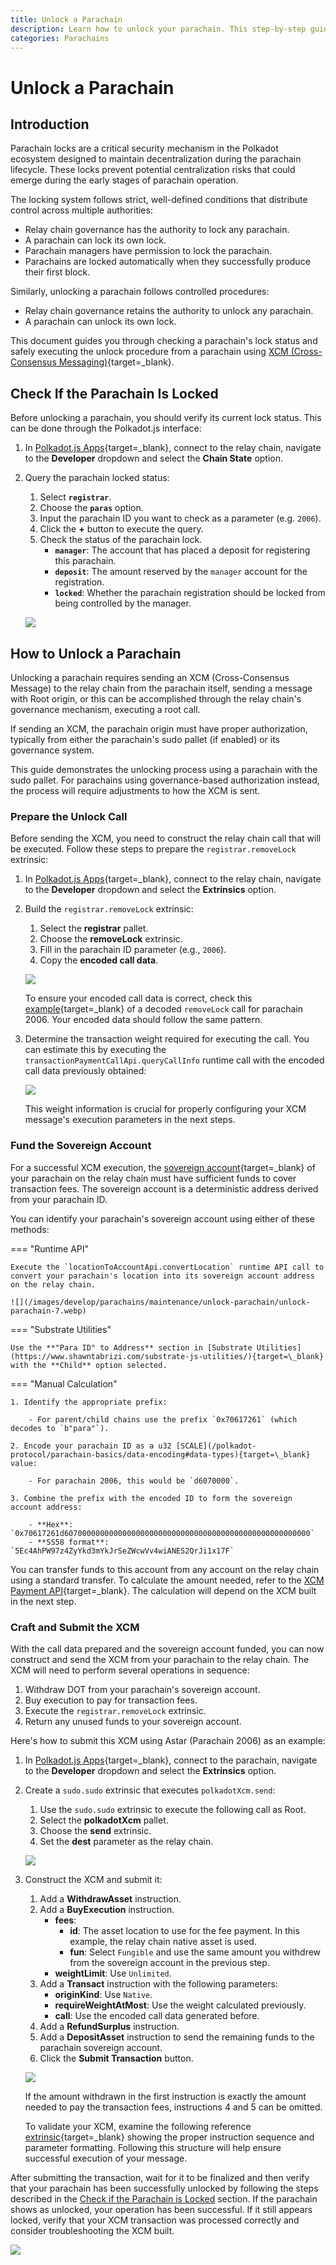 ```yaml
---
title: Unlock a Parachain
description: Learn how to unlock your parachain. This step-by-step guide covers verifying lock status, preparing calls, and executing the unlock process.
categories: Parachains
---
```


# Unlock a Parachain

## Introduction

Parachain locks are a critical security mechanism in the Polkadot ecosystem designed to maintain decentralization during the parachain lifecycle. These locks prevent potential centralization risks that could emerge during the early stages of parachain operation.

The locking system follows strict, well-defined conditions that distribute control across multiple authorities:

- Relay chain governance has the authority to lock any parachain.
- A parachain can lock its own lock.
- Parachain managers have permission to lock the parachain.
- Parachains are locked automatically when they successfully produce their first block.

Similarly, unlocking a parachain follows controlled procedures:

- Relay chain governance retains the authority to unlock any parachain.
- A parachain can unlock its own lock.

This document guides you through checking a parachain's lock status and safely executing the unlock procedure from a parachain using [XCM (Cross-Consensus Messaging)](/develop/interoperability/intro-to-xcm/){target=\_blank}.

## Check If the Parachain Is Locked

Before unlocking a parachain, you should verify its current lock status. This can be done through the Polkadot.js interface:

1. In [Polkadot.js Apps](https://polkadot.js.org/apps/#/explorer){target=\_blank}, connect to the relay chain, navigate to the **Developer** dropdown and select the **Chain State** option.

2. Query the parachain locked status:
    1. Select **`registrar`**.
    2. Choose the **`paras`** option.
    3. Input the parachain ID you want to check as a parameter (e.g. `2006`).
    4. Click the **+** button to execute the query.
    5. Check the status of the parachain lock.
        - **`manager`**: The account that has placed a deposit for registering this parachain.
        - **`deposit`**: The amount reserved by the `manager` account for the registration.
        - **`locked`**: Whether the parachain registration should be locked from being controlled by the manager.

    ![](/images/develop/parachains/maintenance/unlock-parachain/unlock-parachain-1.webp)

## How to Unlock a Parachain

Unlocking a parachain requires sending an XCM (Cross-Consensus Message) to the relay chain from the parachain itself, sending a message with Root origin, or this can be accomplished through the relay chain's governance mechanism, executing a root call.

If sending an XCM, the parachain origin must have proper authorization, typically from either the parachain's sudo pallet (if enabled) or its governance system.

This guide demonstrates the unlocking process using a parachain with the sudo pallet. For parachains using governance-based authorization instead, the process will require adjustments to how the XCM is sent.

### Prepare the Unlock Call

Before sending the XCM, you need to construct the relay chain call that will be executed. Follow these steps to prepare the `registrar.removeLock` extrinsic:

1. In [Polkadot.js Apps](https://polkadot.js.org/apps/#/explorer){target=\_blank}, connect to the relay chain, navigate to the **Developer** dropdown and select the **Extrinsics** option.

2. Build the `registrar.removeLock` extrinsic:

    1. Select the **registrar** pallet.
    2. Choose the **removeLock** extrinsic.
    3. Fill in the parachain ID parameter (e.g., `2006`).
    4. Copy the **encoded call data**.

    ![](/images/develop/parachains/maintenance/unlock-parachain/unlock-parachain-2.webp)

    To ensure your encoded call data is correct, check this [example](https://polkadot.js.org/apps/?rpc=wss%3A%2F%2Fdot-rpc.stakeworld.io#/extrinsics/decode/0x4604d6070000){target=\_blank} of a decoded `removeLock` call for parachain 2006. Your encoded data should follow the same pattern.

3. Determine the transaction weight required for executing the call. You can estimate this by executing the `transactionPaymentCallApi.queryCallInfo` runtime call with the encoded call data previously obtained:

    ![](/images/develop/parachains/maintenance/unlock-parachain/unlock-parachain-3.webp)

    This weight information is crucial for properly configuring your XCM message's execution parameters in the next steps.

### Fund the Sovereign Account

For a successful XCM execution, the [sovereign account](https://github.com/polkadot-fellows/xcm-format/blob/10726875bd3016c5e528c85ed6e82415e4b847d7/README.md?plain=1#L50){target=\_blank} of your parachain on the relay chain must have sufficient funds to cover transaction fees. The sovereign account is a deterministic address derived from your parachain ID.

You can identify your parachain's sovereign account using either of these methods:

=== "Runtime API"

    Execute the `locationToAccountApi.convertLocation` runtime API call to convert your parachain's location into its sovereign account address on the relay chain.

    ![](/images/develop/parachains/maintenance/unlock-parachain/unlock-parachain-7.webp)

=== "Substrate Utilities"

    Use the **"Para ID" to Address** section in [Substrate Utilities](https://www.shawntabrizi.com/substrate-js-utilities/){target=\_blank} with the **Child** option selected.

=== "Manual Calculation"

    1. Identify the appropriate prefix:

        - For parent/child chains use the prefix `0x70617261` (which decodes to `b"para"`).
         
    2. Encode your parachain ID as a u32 [SCALE](/polkadot-protocol/parachain-basics/data-encoding#data-types){target=\_blank} value:

        - For parachain 2006, this would be `d6070000`.

    3. Combine the prefix with the encoded ID to form the sovereign account address:

        - **Hex**: `0x70617261d6070000000000000000000000000000000000000000000000000000`
        - **SS58 format**: `5Ec4AhPW97z4ZyYkd3mYkJrSeZWcwVv4wiANES2QrJi1x17F`

You can transfer funds to this account from any account on the relay chain using a standard transfer. To calculate the amount needed, refer to the [XCM Payment API](/develop/interoperability/xcm-runtime-apis/#xcm-payment-api){target=\_blank}. The calculation will depend on the XCM built in the next step.

### Craft and Submit the XCM

With the call data prepared and the sovereign account funded, you can now construct and send the XCM from your parachain to the relay chain. The XCM will need to perform several operations in sequence:

1. Withdraw DOT from your parachain's sovereign account.
2. Buy execution to pay for transaction fees.
3. Execute the `registrar.removeLock` extrinsic.
4. Return any unused funds to your sovereign account.

Here's how to submit this XCM using Astar (Parachain 2006) as an example:

1. In [Polkadot.js Apps](https://polkadot.js.org/apps/#/explorer){target=\_blank}, connect to the parachain, navigate to the **Developer** dropdown and select the **Extrinsics** option.

2. Create a `sudo.sudo` extrinsic that executes `polkadotXcm.send`:

    1. Use the `sudo.sudo` extrinsic to execute the following call as Root.
    2. Select the **polkadotXcm** pallet.
    3. Choose the **send** extrinsic.
    4. Set the **dest** parameter as the relay chain.

    ![](/images/develop/parachains/maintenance/unlock-parachain/unlock-parachain-4.webp)

3. Construct the XCM and submit it:

    1. Add a **WithdrawAsset** instruction.
    2. Add a **BuyExecution** instruction.
        - **fees**:
            - **id**: The asset location to use for the fee payment. In this example, the relay chain native asset is used.
            - **fun**: Select `Fungible` and use the same amount you withdrew from the sovereign account in the previous step.
        - **weightLimit**: Use `Unlimited`.
    3. Add a **Transact** instruction with the following parameters:
        - **originKind**: Use `Native`.
        - **requireWeightAtMost**: Use the weight calculated previously.
        - **call**: Use the encoded call data generated before.
    4. Add a **RefundSurplus** instruction.
    5. Add a **DepositAsset** instruction to send the remaining funds to the parachain sovereign account.
    6. Click the **Submit Transaction** button.

    ![](/images/develop/parachains/maintenance/unlock-parachain/unlock-parachain-5.webp)

    If the amount withdrawn in the first instruction is exactly the amount needed to pay the transaction fees, instructions 4 and 5 can be omitted.

    To validate your XCM, examine the following reference [extrinsic](https://polkadot.js.org/apps/?rpc=wss%3A%2F%2Fastar.public.curie.radiumblock.co%2Fws#/extrinsics/decode/0x63003300040100041400040000000700e40b5402130000000700e40b540200060042d3c91800184604d6070000140d0100000100591f){target=_blank} showing the proper instruction sequence and parameter formatting. Following this structure will help ensure successful execution of your message.

After submitting the transaction, wait for it to be finalized and then verify that your parachain has been successfully unlocked by following the steps described in the [Check if the Parachain is Locked](#check-if-the-parachain-is-locked) section. If the parachain shows as unlocked, your operation has been successful. If it still appears locked, verify that your XCM transaction was processed correctly and consider troubleshooting the XCM built.

![](/images/develop/parachains/maintenance/unlock-parachain/unlock-parachain-6.webp)